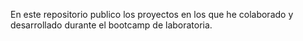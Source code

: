 En este repositorio publico los proyectos en los que he colaborado y desarrollado durante el bootcamp de laboratoria.
